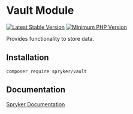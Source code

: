 # Vault Module
[![Latest Stable Version](https://poser.pugx.org/spryker/vault/v/stable.svg)](https://packagist.org/packages/spryker/vault)
[![Minimum PHP Version](https://img.shields.io/badge/php-%3E%3D%208.2-8892BF.svg)](https://php.net/)

Provides functionality to store data.

## Installation

```
composer require spryker/vault
```

## Documentation

[Spryker Documentation](https://docs.spryker.com)
